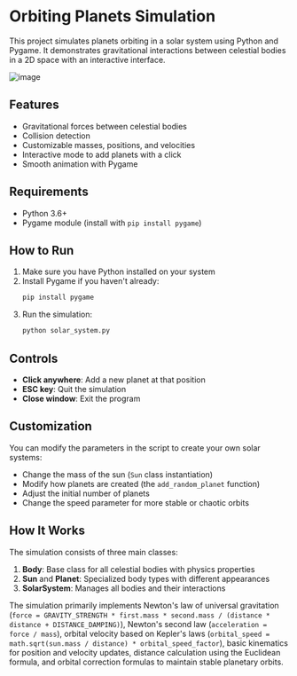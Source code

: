 # Orbiting Planets Simulation

This project simulates planets orbiting in a solar system using Python and Pygame. It demonstrates gravitational interactions between celestial bodies in a 2D space with an interactive interface.

![image](https://github.com/user-attachments/assets/d2a07e2b-a90d-4bab-a998-7aa6ffa7da91)

## Features

- Gravitational forces between celestial bodies
- Collision detection
- Customizable masses, positions, and velocities
- Interactive mode to add planets with a click
- Smooth animation with Pygame

## Requirements

- Python 3.6+
- Pygame module (install with `pip install pygame`)

## How to Run

1. Make sure you have Python installed on your system
2. Install Pygame if you haven't already:
   ```bash
   pip install pygame
   ```
3. Run the simulation:
   ```bash
   python solar_system.py
   ```

## Controls

- **Click anywhere**: Add a new planet at that position
- **ESC key**: Quit the simulation
- **Close window**: Exit the program

## Customization

You can modify the parameters in the script to create your own solar systems:

- Change the mass of the sun (`Sun` class instantiation)
- Modify how planets are created (the `add_random_planet` function)
- Adjust the initial number of planets
- Change the speed parameter for more stable or chaotic orbits

## How It Works

The simulation consists of three main classes:

1. **Body**: Base class for all celestial bodies with physics properties
2. **Sun** and **Planet**: Specialized body types with different appearances
3. **SolarSystem**: Manages all bodies and their interactions

The simulation primarily implements Newton's law of universal gravitation (`force = GRAVITY_STRENGTH * first.mass * second.mass / (distance * distance + DISTANCE_DAMPING)`), Newton's second law (`acceleration = force / mass`), orbital velocity based on Kepler's laws (`orbital_speed = math.sqrt(sun.mass / distance) * orbital_speed_factor`), basic kinematics for position and velocity updates, distance calculation using the Euclidean formula, and orbital correction formulas to maintain stable planetary orbits.
